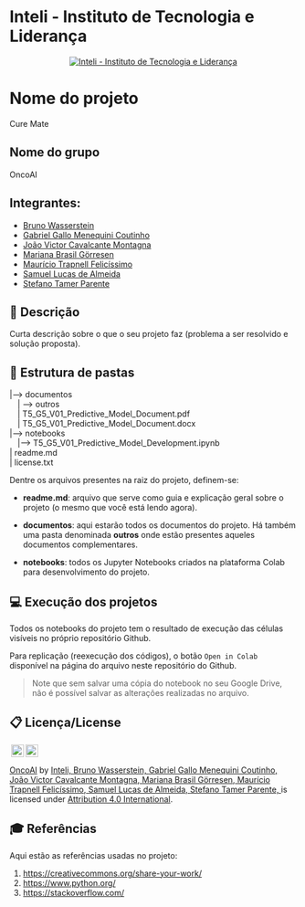 # Inteli - Instituto de Tecnologia e Liderança 

<p align="center">
<a href= "https://www.inteli.edu.br/"><img src="https://www.inteli.edu.br/wp-content/uploads/2021/08/20172028/marca_1-2.png" alt="Inteli - Instituto de Tecnologia e Liderança" border="0"></a>
</p>

# Nome do projeto
Cure Mate
## Nome do grupo
OncoAI
## Integrantes: 
- <a href="https://www.linkedin.com/in/bruno-wasserstein">Bruno Wasserstein</a>
- <a href="https://www.linkedin.com/in/gabriel-gallo-m-coutinho-443809232/">Gabriel Gallo Menequini Coutinho</a>
- <a href="https://www.linkedin.com/in/joao-victor-montagna-4bb3a4247/">João Victor Cavalcante Montagna</a> 
- <a href="https://www.linkedin.com/in/mariana-g%C3%B6rresen-b03059210">Mariana Brasil Görresen</a> 
- <a href="https://www.linkedin.com/in/mauricio-felicissimo-475024240/">Maurício Trapnell Felicíssimo</a>
- <a href="https://www.linkedin.com/in/samuel-lucas-de-almeida-241a77210/">Samuel Lucas de Almeida</a> 
- <a href="https://www.linkedin.com/in/stefano-parente-652822244/">Stefano Tamer Parente</a>

## 📝 Descrição

Curta descrição sobre o que o seu projeto faz (problema a ser resolvido e solução proposta).

## 📁 Estrutura de pastas

|--> documentos<br>
  &emsp;| --> outros <br>
  &emsp;| T5_G5_V01_Predictive_Model_Document.pdf<br>
  &emsp;| T5_G5_V01_Predictive_Model_Document.docx<br>
|--> notebooks<br>
  &emsp;|--> T5_G5_V01_Predictive_Model_Development.ipynb<br>
| readme.md<br>
| license.txt

Dentre os arquivos presentes na raiz do projeto, definem-se:

- <b>readme.md</b>: arquivo que serve como guia e explicação geral sobre o projeto (o mesmo que você está lendo agora).

- <b>documentos</b>: aqui estarão todos os documentos do projeto. Há também uma pasta denominada <b>outros</b> onde estão presentes aqueles documentos complementares.

- <b>notebooks</b>: todos os Jupyter Notebooks criados na plataforma Colab para desenvolvimento do projeto.

## 💻 Execução dos projetos

Todos os notebooks do projeto tem o resultado de execução das células visíveis no próprio repositório Github.

Para replicação (reexecução dos códigos), o botão `Open in Colab` disponível na página do arquivo neste repositório do Github.
> Note que sem salvar uma cópia do notebook no seu Google Drive, não é possível salvar as alterações realizadas no arquivo.


## 📋 Licença/License

<img style="height:22px!important;margin-left:3px;vertical-align:text-bottom;" src="https://mirrors.creativecommons.org/presskit/icons/cc.svg?ref=chooser-v1"><img style="height:22px!important;margin-left:3px;vertical-align:text-bottom;" src="https://mirrors.creativecommons.org/presskit/icons/by.svg?ref=chooser-v1"><p xmlns:cc="http://creativecommons.org/ns#" xmlns:dct="http://purl.org/dc/terms/"><a property="dct:title" rel="cc:attributionURL" href="https://github.com/2023M3T5-Inteli/grupo5">OncoAI</a> by <a rel="cc:attributionURL dct:creator" property="cc:attributionName" href="https://github.com/InteliProjects"> Inteli, </a> <a href="https://www.linkedin.com/in/bruno-wasserstein">Bruno Wasserstein, </a> <a href="https://www.linkedin.com/in/gabriel-gallo-m-coutinho-443809232/">Gabriel Gallo Menequini Coutinho, </a> <a href="https://www.linkedin.com/in/joao-victor-montagna-4bb3a4247/">João Victor Cavalcante Montagna, </a> <a href="https://www.linkedin.com/in/mariana-g%C3%B6rresen-b03059210">Mariana Brasil Görresen, </a>  <a href="https://www.linkedin.com/in/mauricio-felicissimo-475024240/">Maurício Trapnell Felicíssimo, </a> <a href="https://www.linkedin.com/in/samuel-lucas-de-almeida-241a77210/">Samuel Lucas de Almeida, </a>  <a href="https://www.linkedin.com/in/stefano-parente-652822244/">Stefano Tamer Parente, </a> is licensed under <a href="http://creativecommons.org/licenses/by/4.0/?ref=chooser-v1" target="_blank" rel="license noopener noreferrer" style="display:inline-block;">Attribution 4.0 International</a>.</p>

## 🎓 Referências

Aqui estão as referências usadas no projeto:

1. <https://creativecommons.org/share-your-work/>
2. <https://www.python.org/>
3. <https://stackoverflow.com/>

